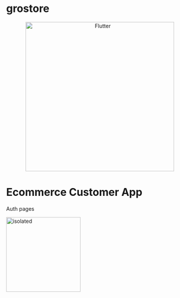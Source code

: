 # grostore


  <p style="color:blue" align="center"><a href="https://flutter.dev" target="_blank"><img src="https://storage.googleapis.com/cms-storage-bucket/6a07d8a62f4308d2b854.svg" width="400" alt="Flutter"></a></p>

<h1>
  Ecommerce Customer App
</h1>
<p>Auth pages</p>
<img src="https://github.com/TusarMolla/flutter_projects/ss/1.jpg" alt="isolated" width="200"/>
